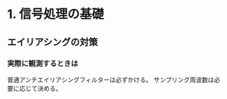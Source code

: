 <!-- 自動生成されたプリアンブル ここから -->
<!-- // $width:"841.89" -->
<!-- // $height:"595.28" -->
<!-- // $page_number:"true" -->
<!-- // $page:"22" -->
<!-- // $absolute_page:"22" -->
<!-- // $h2:" エイリアシングの対策" -->
<!-- // $h3:"none" -->
<!-- // $title:"true" -->
<!-- // $state_title:"3" -->
<!-- 自動生成されたプリアンブル ここまで -->

<!-- 前のページから引き継いだタイトル ここから -->
<!-- 前のページから引き継いだタイトル ここまで -->
# 1. 信号処理の基礎
##  エイリアシングの対策
### 実際に観測するときは
普通アンチエイリアシングフィルターは必ずかける。
サンプリング周波数は必要に応じて決める。

